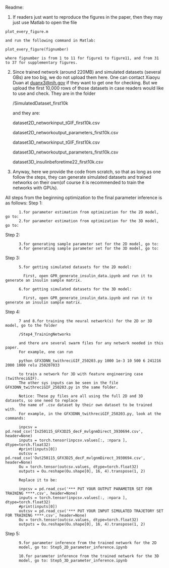 
Readme:
  1. If readers just want to reproduce the figures in the paper, then they may just use Matlab to 
    open the file

    plot_every_figure.m

    and run the following command in Matlab:

    plot_every_figure(fignumber)
    
    where fignumber is from 1 to 11 for figure1 to figure11, and from 31 to 37 for supplementary figures.
    
  2. Since trained network (around 220MB) and simulated datasets (several GBs) are too big, we do not upload them here.
     One can contact Xiaoyu Duan at duanx3@nih.gov if they want to get one for checking. But we upload the first 10,000
     rows of those datasets in case readers would like to use and check. They are in the folder

     /SimulatedDataset_first10k

     and they are:

     dataset2D_networkinput_tGIF_first10k.csv
     
     dataset2D_networkoutput_parameters_first10k.csv

     dataset3D_networkinput_tGIF_first10k.csv

     dataset3D_networkoutput_parameters_first10k.csv

     dataset3D_insulinbeforetime22_first10k.csv
     
     
  4. Anyway, here we provide the code from scratch, so that as long as one follow the steps, they can generate simulated datasets and
     trained networks on their own(of course it is recommended to train the networks with GPUs).

All steps from the beginning optimization to the final parameter inference is as follows:
  Step 1:
  
          1.for parameter estimation from optimization for the 2D model, go to:
          2.for parameter estimation from optimization for the 3D model, go to:
          
  Step 2:
  
          3.for generating sample parameter set for the 2D model, go to:
          4.for generating sample parameter set for the 3D model, go to:
          
  Step 3:
  
          5.for getting simulated datasets for the 2D model:
          
            First, open GPR_generate_insulin_data.ipynb and run it to generate an insulin sample matrix.
            
          6.for getting simulated datasets for the 3D model:

            First, open GPR_generate_insulin_data.ipynb and run it to generate an insulin sample matrix.
          
  Step 4:
  
          7 and 8.for training the neural network(s) for the 2D or 3D model, go to the folder 
          
          /Step4_TrainingNetworks
          
          and there are several swarm files for any network needed in this paper. 
          For example, one can run

          python GFX3DNN_twithreciGIF_250203.py 1000 1e-3 10 500 6 241216 2000 1000 relu 250207033

          to train a network for 3D with feature engineering case (twithreciGIF). 
          The other sys inputs can be seen in the file GFX3DNN_twithreciGIF_250203.py in the same folder.

          Notice: These py files are all using the full 2D and 3D datasets, so one need to replace
          the name of .csv dataset by their own dataset to be trained with.
          For example, in the GFX3DNN_twithreciGIF_250203.py, look at the commands:

          inpcsv = pd.read_csv('In250115_GFX3D25_decF_mvlgnmDirect_3930694.csv', header=None)
          inputs = torch.tensor(inpcsv.values[:, :npara ], dtype=torch.float32)
          #print(inputs[0])
          outcsv = pd.read_csv('Out250115_GFX3D25_decF_mvlgnmDirect_3930694.csv', header=None)
          Ou = torch.tensor(outcsv.values, dtype=torch.float32)
          outputs = Ou.reshape(Ou.shape[0], 16, 4).transpose(1, 2)

          Replace it to be:
          
          inpcsv = pd.read_csv('*** PUT YOUR OUTPUT PARAMETER SET FOR TRAINING ****.csv', header=None)
          inputs = torch.tensor(inpcsv.values[:, :npara ], dtype=torch.float32)
          #print(inputs[0])
          outcsv = pd.read_csv('*** PUT YOUR INPUT SIMULATED TRAJETORY SET FOR TRAINING ****.csv', header=None)
          Ou = torch.tensor(outcsv.values, dtype=torch.float32)
          outputs = Ou.reshape(Ou.shape[0], 16, 4).transpose(1, 2)
          
  Step 5:
  
          9.for parameter inference from the trained network for the 2D
          model, go to: Step5_2D_parameter_inference.ipynb
  
          10.for parameter inference from the trained network for the 3D
          model, go to: Step5_3D_parameter_inference.ipynb

